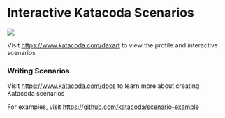 # Interactive Katacoda Scenarios

[![](http://shields.katacoda.com/katacoda/daxart/count.svg)](https://www.katacoda.com/daxart "Get your profile on Katacoda.com")

Visit https://www.katacoda.com/daxart to view the profile and interactive scenarios

### Writing Scenarios
Visit https://www.katacoda.com/docs to learn more about creating Katacoda scenarios

For examples, visit https://github.com/katacoda/scenario-example

